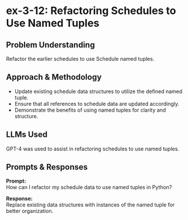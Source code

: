 # ex-3-12: Refactoring Schedules to Use Named Tuples

## Problem Understanding
Refactor the earlier schedules to use Schedule named tuples.

## Approach & Methodology
- Update existing schedule data structures to utilize the defined named tuple.
- Ensure that all references to schedule data are updated accordingly.
- Demonstrate the benefits of using named tuples for clarity and structure.

## LLMs Used
GPT-4 was used to assist in refactoring schedules to use named tuples.

## Prompts & Responses
**Prompt:**  
How can I refactor my schedule data to use named tuples in Python?

**Response:**  
Replace existing data structures with instances of the named tuple for better organization.
